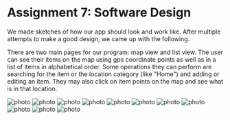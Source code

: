 # Assignment 7: Software Design 
We made sketches of how our app should look and work like.
After multiple attempts to make a good design, we came up with the following.

There are two main pages for our program: map view and list view.
The user can see their items on the map using gps coordinate points as well as in a list of items in alphabetical order.
Some operations they can perform are searching for the item or the location category (like "Home") and adding or editing an item. 
They may also click on item points on the map and see what is in that location.

![photo](design1.jpg)
![photo](design2.jpg)
![photo](design3.jpg)
![photo](design4.jpg)
![photo](design5.jpg)
![photo](design6.jpg)
![photo](design7.jpg)
![photo](design8.jpg)
![photo](design8-2.jpg)
![photo](design9.jpg)
![photo](design10.jpg)
